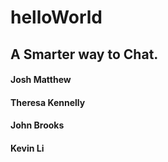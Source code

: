 # helloWorld

## A Smarter way to Chat.

#### Josh Matthew
#### Theresa Kennelly
#### John Brooks
#### Kevin Li
